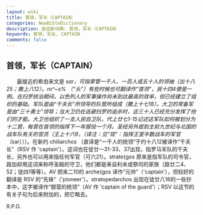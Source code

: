 ```yaml
---
layout: wiki
title: 首领，军长（CAPTAIN）
categories: NewBibleDictionary
description: 圣经新词典: 首领，军长（CAPTAIN）
keywords: 首领，军长, CAPTAIN
comments: false
---
```


## 首领，军长（CAPTAIN）

　　最接近的希伯来文是 s*ar，可指掌管一千人、一百人或五十人的领袖（出十八25；撒上八12）。ro^~s% （“头”）有些时候也可翻译作“首领”，民十四4便是一例。在扫罗统治期间，以色列人的军事操作尚未到达最高的效率，但已经建立了组织的基础。军队是由“千夫长”所领导的队营所组成（撒上十七18）。大卫的常备军是由“三十勇士”领导；当大卫仍在逃避扫罗的追杀时，这三十人已经充分发挥了他们的才能。大卫也组织了一支人民自卫队，代上廿七1-15记述这军队如何被划分为十二营，每营在首领的指挥下一年服役一个月。圣经另外提到主前九世纪与北国的战车队有关的官员（王上十六9，〔译注：见“现”：指挥王室半数战车的军官（s*ar）〕）。在新约 chiliarchos （直译是“一千人的统领”于约十八12被译作“千夫长”（RSV 作 'captain'）。这词也在徒廿一31-33、37出现，指罗马军队的千夫长，另外也可以用来指任何军官（可六21）。strate{gos 原来是指军队的司令官，路加却用这词来称呼圣殿的守卫，他们都是来自利未或祭司的家族（路廿二4、52；徒四1等等）。AV 把来二10的 arche{gos 译作“元帅”（'captain'），但较好的翻译是 RSV 的“先锋”（'pioneer'）。stratopedarchos 出现在徒廿八16的一些抄本中，这字被译作“御营的统领”（AV 作 'captain of the guard'）；RSV 以这节的有关子句为后来附加的，把它略去。

R.P.G.






